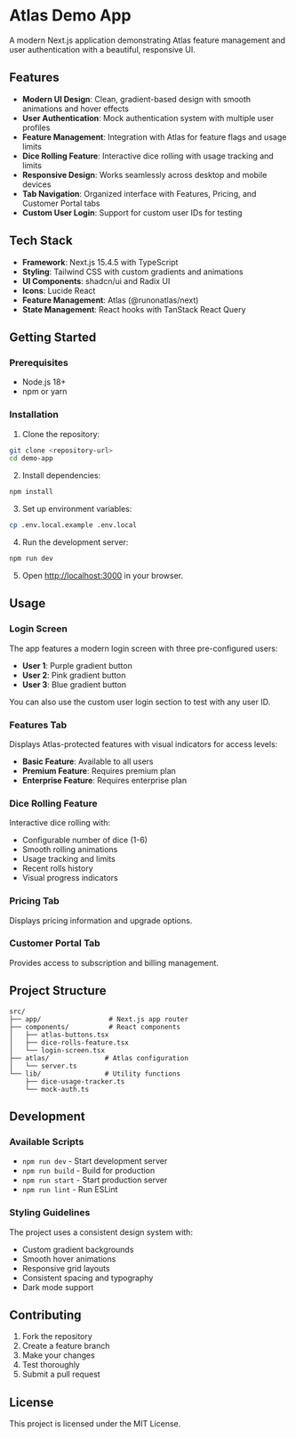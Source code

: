 # Atlas Demo App

A modern Next.js application demonstrating Atlas feature management and user authentication with a beautiful, responsive UI.

## Features

- **Modern UI Design**: Clean, gradient-based design with smooth animations and hover effects
- **User Authentication**: Mock authentication system with multiple user profiles
- **Feature Management**: Integration with Atlas for feature flags and usage limits
- **Dice Rolling Feature**: Interactive dice rolling with usage tracking and limits
- **Responsive Design**: Works seamlessly across desktop and mobile devices
- **Tab Navigation**: Organized interface with Features, Pricing, and Customer Portal tabs
- **Custom User Login**: Support for custom user IDs for testing

## Tech Stack

- **Framework**: Next.js 15.4.5 with TypeScript
- **Styling**: Tailwind CSS with custom gradients and animations
- **UI Components**: shadcn/ui and Radix UI
- **Icons**: Lucide React
- **Feature Management**: Atlas (@runonatlas/next)
- **State Management**: React hooks with TanStack React Query

## Getting Started

### Prerequisites

- Node.js 18+ 
- npm or yarn

### Installation

1. Clone the repository:
```bash
git clone <repository-url>
cd demo-app
```

2. Install dependencies:
```bash
npm install
```

3. Set up environment variables:
```bash
cp .env.local.example .env.local
```

4. Run the development server:
```bash
npm run dev
```

5. Open [http://localhost:3000](http://localhost:3000) in your browser.

## Usage

### Login Screen

The app features a modern login screen with three pre-configured users:
- **User 1**: Purple gradient button
- **User 2**: Pink gradient button  
- **User 3**: Blue gradient button

You can also use the custom user login section to test with any user ID.

### Features Tab

Displays Atlas-protected features with visual indicators for access levels:
- **Basic Feature**: Available to all users
- **Premium Feature**: Requires premium plan
- **Enterprise Feature**: Requires enterprise plan

### Dice Rolling Feature

Interactive dice rolling with:
- Configurable number of dice (1-6)
- Smooth rolling animations
- Usage tracking and limits
- Recent rolls history
- Visual progress indicators

### Pricing Tab

Displays pricing information and upgrade options.

### Customer Portal Tab

Provides access to subscription and billing management.

## Project Structure

```
src/
├── app/                 # Next.js app router
├── components/          # React components
│   ├── atlas-buttons.tsx
│   ├── dice-rolls-feature.tsx
│   └── login-screen.tsx
├── atlas/              # Atlas configuration
│   └── server.ts
└── lib/                # Utility functions
    ├── dice-usage-tracker.ts
    └── mock-auth.ts
```

## Development

### Available Scripts

- `npm run dev` - Start development server
- `npm run build` - Build for production
- `npm run start` - Start production server
- `npm run lint` - Run ESLint

### Styling Guidelines

The project uses a consistent design system with:
- Custom gradient backgrounds
- Smooth hover animations
- Responsive grid layouts
- Consistent spacing and typography
- Dark mode support

## Contributing

1. Fork the repository
2. Create a feature branch
3. Make your changes
4. Test thoroughly
5. Submit a pull request

## License

This project is licensed under the MIT License.
